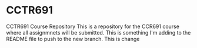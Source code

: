 # CCTR691
CCTR691 Course Repository
This is a repository for the CCR691 course where all assignmnets will be submitted.
This is something I'm adding to the README file to push to the new branch.
This is change
